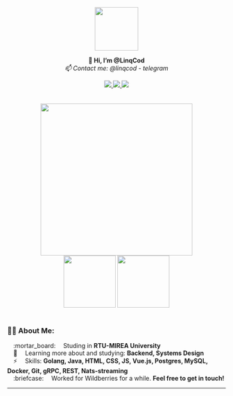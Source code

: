 <div id="header" align="center">
  <img src="https://media.giphy.com/media/l1J9MU7JDGBu8VQwU/giphy.gif" width="100"/></br>
  <p><b>👋 Hi, I’m @LinqCod</b></br><i>📫 Contact me: @linqcod - telegram</i></p>
  <span>
  <a href="https://telegram.me/linqcod">
    <img src="https://img.shields.io/badge/Telegram-2CA5E0?style=flat-square&logo=telegram&logoColor=white"/>
  </a>
  <a href="mailto:linqcod@yandex.ru">
    <img src="https://img.shields.io/badge/Gmail-D14836?style=flat-square&logo=gmail&logoColor=white"/>
  </a>
  <a href="https://github.com/linqcod/?tab=follow">
    <img src="https://img.shields.io/github/followers/linqcod?label=Follow&style=social" />
  </a>
</span>
</div>
</br>
</br>
<div align="center">
  <img width="350px" src="http://github-readme-streak-stats.herokuapp.com?user=linqcod&theme=dark&background=000000&hide_border=true"></br>
  <img height="120px" src="https://github-readme-stats.vercel.app/api?username=linqcod&count_private=true&show_icons=true&custom_title=Github%20Status&layout=compact&theme=vision-friendly-dark&hide_border=true"
/>
  <img height="120px" src="https://github-readme-stats.vercel.app/api/top-langs/?username=linqcod&layout=compact&theme=vision-friendly-dark&hide_border=true">
</div>
</br>

### :woman_technologist: About Me:
<div>
  &emsp;:mortar_board: &emsp;Studing in <b>RTU-MIREA University</b></br>
  &emsp;👀 &emsp;Learning more about and studying: <b>Backend, Systems Design</b></br>
  &emsp;⚡ &emsp;Skills: <b>Golang, Java, HTML, CSS, JS, Vue.js, Postgres, MySQL, Docker, Git, gRPC, REST, Nats-streaming </b></br>
  &emsp;:briefcase: &emsp;Worked for Wildberries for a while. <b>Feel free to get in touch!</b>
</div>
<hr>
<!-- <hr> -->
<!-- <div align="center">
  <h2>:hammer_and_wrench: Languages and Tools</h2>
  <img src="https://github.com/devicons/devicon/blob/master/icons/go/go-original-wordmark.svg" title="Go" alt="Go" width="30" height="30"/>&nbsp;
  <img src="https://github.com/devicons/devicon/blob/master/icons/postgresql/postgresql-original.svg" title="MySQL"  alt="MySQL" width="30" height="30"/>&nbsp;
  <img src="https://github.com/devicons/devicon/blob/master/icons/java/java-original-wordmark.svg" title="Java" alt="Java" width="30" height="30"/>&nbsp;
  <img src="https://github.com/devicons/devicon/blob/master/icons/spring/spring-original-wordmark.svg" title="Spring" alt="Spring" width="30" height="30"/>&nbsp;
  <img src="https://github.com/devicons/devicon/blob/master/icons/git/git-original-wordmark.svg" title="Git" **alt="Git" width="30" height="30"/>
  <img src="https://github.com/devicons/devicon/blob/master/icons/docker/docker-original.svg" title="Docker" **alt="Docker" width="30" height="30"/>
</div> -->
<!---
LinqCod/LinqCod is a ✨ special ✨ repository because its `README.md` (this file) appears on your GitHub profile.
You can click the Preview link to take a look at your changes.
--->
